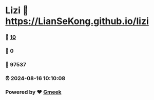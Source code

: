 # Lizi :link: https://LianSeKong.github.io/lizi 
### :page_facing_up: [10](https://LianSeKong.github.io/lizi/tag.html) 
### :speech_balloon: 0 
### :hibiscus: 97537 
### :alarm_clock: 2024-08-16 10:10:08 
### Powered by :heart: [Gmeek](https://github.com/Meekdai/Gmeek)

